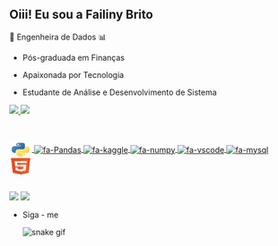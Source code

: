 ## Oiii! Eu sou a Failiny Brito

:game_die:
Engenheira de Dados
:bar_chart:

- Pós-graduada em Finanças

- Apaixonada por Tecnologia

- Estudante de Análise e Desenvolvimento de Sistema


  
<div>
  <a href="https://github.com/Failiny">
  <img height="160em" src="https://github-readme-stats.vercel.app/api?username=Failiny&show_icons=true&theme=dracula&include_all_commits-true&count_privade=true"/>
  <img height="160em" src="https://github-readme-stats.vercel.app/api/top-langs/?username=Failiny&layout=compact&langs_count-16&theme=dracula"/>  
</div>

##

<div style="display: inline_block"><br>
  <img align="center" alt="fa-Python" height="30" width="40" src="https://raw.githubusercontent.com/devicons/devicon/master/icons/python/python-original.svg">
  <img align="center" alt="fa-Pandas" height="30" width="40" src="https://cdn.jsdelivr.net/gh/devicons/devicon/icons/pandas/pandas-original-wordmark.svg">
  <img align="center" alt="fa-kaggle" height="30" width="40" src="https://cdn.jsdelivr.net/gh/devicons/devicon/icons/kaggle/kaggle-original.svg">
  <img align="center" alt="fa-numpy" height="30" width="40" src="https://cdn.jsdelivr.net/gh/devicons/devicon/icons/numpy/numpy-original-wordmark.svg">
  <img align="center" alt="fa-vscode" height="30" width="40" <img src="https://cdn.jsdelivr.net/gh/devicons/devicon/icons/vscode/vscode-original.svg">
  <img align="center" alt="fa-mysql" height="30" width="40" src="https://cdn.jsdelivr.net/gh/devicons/devicon/icons/mysql/mysql-original.svg">
  <img align="center" alt="fa-HTML" height="30" width="40" src="https://raw.githubusercontent.com/devicons/devicon/master/icons/html5/html5-original.svg">
  </div>

  ##

<div>
<a href = "mailto:failiny@gmail.com"><img src="https://img.shields.io/badge/Gmail-D14836?style=for-the-badge&logo=gmail&logoColor=white" target="_blank"></a>
<a href="https://www.linkedin.com/in/failiny-brito/" target="_blank"><img src="https://img.shields.io/badge/-LinkedIn-%230077B5?style=for-the-badge&logo=linkedin&logoColor=white" target="_blank"></a> 
</div>

- Siga - me

  ![snake gif](https://github.com/Failiny/blob/output/github-contribution-grid-snake.svg)


